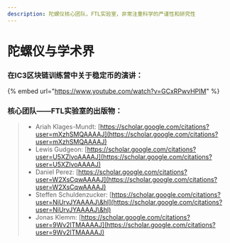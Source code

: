 ```yaml
---
description: 陀螺仪核心团队，FTL实验室，非常注重科学的严谨性和研究性
---
```


# 陀螺仪与学术界

### 在IC3区块链训练营中关于稳定币的演讲：

{% embed url="https://www.youtube.com/watch?v=GCxRPwvHPIM" %}

### 核心团队——FTL实验室的出版物：

> * Ariah Klages-Mundt: [https://scholar.google.com/citations?user=mXzhSMQAAAAJ](https://scholar.google.com/citations?user=mXzhSMQAAAAJ)
> * Lewis Gudgeon: [https://scholar.google.com/citations?user=U5XZlvoAAAAJ](https://scholar.google.com/citations?user=U5XZlvoAAAAJ)
> * Daniel Perez: [https://scholar.google.com/citations?user=W2XsCqwAAAAJ](https://scholar.google.com/citations?user=W2XsCqwAAAAJ)
> * Steffen Schuldenzucker: [https://scholar.google.com/citations?user=NiUrvJYAAAAJ\&hl](https://scholar.google.com/citations?user=NiUrvJYAAAAJ\&hl)
> * Jonas Klemm: [https://scholar.google.com/citations?user=9Wv2lTMAAAAJ](https://scholar.google.com/citations?user=9Wv2lTMAAAAJ)

